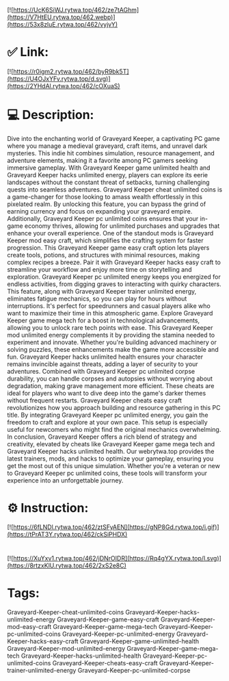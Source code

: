 [![https://UcK6SiWJ.rytwa.top/462/ze7tAGhm](https://V7HtEU.rytwa.top/462.webp)](https://53x8zluE.rytwa.top/462/vyjvY)
# ✅ Link:
[![https://r0igm2.rytwa.top/462/byR9bk5T](https://U4OJxYFv.rytwa.top/d.svg)](https://2YHdAl.rytwa.top/462/cOXuaS)
# 💻 Description:
Dive into the enchanting world of Graveyard Keeper, a captivating PC game where you manage a medieval graveyard, craft items, and unravel dark mysteries. This indie hit combines simulation, resource management, and adventure elements, making it a favorite among PC gamers seeking immersive gameplay. With Graveyard Keeper game unlimited health and Graveyard Keeper hacks unlimited energy, players can explore its eerie landscapes without the constant threat of setbacks, turning challenging quests into seamless adventures.
Graveyard Keeper cheat unlimited coins is a game-changer for those looking to amass wealth effortlessly in this pixelated realm. By unlocking this feature, you can bypass the grind of earning currency and focus on expanding your graveyard empire. Additionally, Graveyard Keeper pc unlimited coins ensures that your in-game economy thrives, allowing for unlimited purchases and upgrades that enhance your overall experience.
One of the standout mods is Graveyard Keeper mod easy craft, which simplifies the crafting system for faster progression. This Graveyard Keeper game easy craft option lets players create tools, potions, and structures with minimal resources, making complex recipes a breeze. Pair it with Graveyard Keeper hacks easy craft to streamline your workflow and enjoy more time on storytelling and exploration.
Graveyard Keeper pc unlimited energy keeps you energized for endless activities, from digging graves to interacting with quirky characters. This feature, along with Graveyard Keeper trainer unlimited energy, eliminates fatigue mechanics, so you can play for hours without interruptions. It's perfect for speedrunners and casual players alike who want to maximize their time in this atmospheric game.
Explore Graveyard Keeper game mega tech for a boost in technological advancements, allowing you to unlock rare tech points with ease. This Graveyard Keeper mod unlimited energy complements it by providing the stamina needed to experiment and innovate. Whether you're building advanced machinery or solving puzzles, these enhancements make the game more accessible and fun.
Graveyard Keeper hacks unlimited health ensures your character remains invincible against threats, adding a layer of security to your adventures. Combined with Graveyard Keeper pc unlimited corpse durability, you can handle corpses and autopsies without worrying about degradation, making grave management more efficient. These cheats are ideal for players who want to dive deep into the game's darker themes without frequent restarts.
Graveyard Keeper cheats easy craft revolutionizes how you approach building and resource gathering in this PC title. By integrating Graveyard Keeper pc unlimited energy, you gain the freedom to craft and explore at your own pace. This setup is especially useful for newcomers who might find the original mechanics overwhelming.
In conclusion, Graveyard Keeper offers a rich blend of strategy and creativity, elevated by cheats like Graveyard Keeper game mega tech and Graveyard Keeper hacks unlimited health. Our webrytwa.top provides the latest trainers, mods, and hacks to optimize your gameplay, ensuring you get the most out of this unique simulation. Whether you're a veteran or new to Graveyard Keeper pc unlimited coins, these tools will transform your experience into an unforgettable journey.

# ⚙️ Instruction:
[![https://6fLNDl.rytwa.top/462/ztSFyAEN](https://gNP8Gd.rytwa.top/i.gif)](https://tPrAT3Y.rytwa.top/462/ckSiPHDX)
#
[![https://XuYxv1.rytwa.top/462/jDNrOIDR](https://Rq4gYX.rytwa.top/l.svg)](https://8rtzxKlU.rytwa.top/462/2xS2e8C)
# Tags:
Graveyard-Keeper-cheat-unlimited-coins Graveyard-Keeper-hacks-unlimited-energy Graveyard-Keeper-game-easy-craft Graveyard-Keeper-mod-easy-craft Graveyard-Keeper-game-mega-tech Graveyard-Keeper-pc-unlimited-coins Graveyard-Keeper-pc-unlimited-energy Graveyard-Keeper-hacks-easy-craft Graveyard-Keeper-game-unlimited-health Graveyard-Keeper-mod-unlimited-energy Graveyard-Keeper-game-mega-tech Graveyard-Keeper-hacks-unlimited-health Graveyard-Keeper-pc-unlimited-coins Graveyard-Keeper-cheats-easy-craft Graveyard-Keeper-trainer-unlimited-energy Graveyard-Keeper-pc-unlimited-corpse





